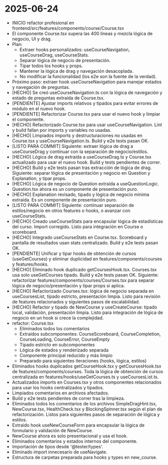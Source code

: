 # 2025-06-24

- INICIO refactor profesional en frontend/src/features/components/course/Course.tsx
- El componente Course.tsx supera las 400 líneas y mezcla lógica de negocio, UI y drag.
- Plan:
  - Extraer hooks personalizados: useCourseNavigation, useCourseDrag, useCourseStats.
  - Separar lógica de negocio de presentación.
  - Tipar todos los hooks y props.
  - Mantener la lógica de drag y navegación desacoplada.
  - No modificar la funcionalidad (los e2e son la fuente de la verdad).
- Próximo paso: extraer hook useCourseNavigation para manejar estados y navegación de preguntas.
- [HECHO] Se creó useCourseNavigation.ts con la lógica de navegación y estado de preguntas extraída de Course.tsx.
- [PENDIENTE] Ajustar imports relativos y tipados para evitar errores de módulo en el nuevo hook.
- [PENDIENTE] Refactorizar Course.tsx para usar el nuevo hook y limpiar el componente.
- [HECHO] Refactorizado Course.tsx para usar useCourseNavigation. Lint y build fallan por imports y variables no usadas.
- [HECHO] Limpiados imports y destructuraciones no usadas en Course.tsx y useCourseNavigation.ts. Build y e2e tests pasan OK.
- [LISTO PARA COMMIT] Siguiente: extraer lógica de drag a useCourseDrag y continuar con la separación de negocio/estilos.
- [HECHO] Lógica de drag extraída a useCourseDrag.ts y Course.tsx actualizado para usar el nuevo hook. Build y tests pendientes de correr.
- [HECHO] Build y e2e tests pasan tras extracción de lógica de drag. Siguiente: separar lógica de presentación y negocio en Question y Explanation, y tipar props.
- [HECHO] Lógica de negocio de Question extraída a useQuestionLogic. Question.tsx ahora es un componente de presentación puro.
- [HECHO] Explanation revisado, tipado y lógica de negocio mínima extraída. Es un componente de presentación puro.
- [LISTO PARA COMMIT] Siguiente: continuar separación de estilos/negocio en otros features o hooks, o avanzar con useCourseStats.
- [HECHO] Creado useCourseStats para encapsular lógica de estadísticas del curso. Import corregido. Listo para integración en Course o scoreboard.
- [HECHO] Integrado useCourseStats en Course.tsx. Scoreboard y pantalla de resultados usan stats centralizado. Build y e2e tests pasan OK.
- [PENDIENTE] Unificar y tipar hooks de obtención de cursos (useGetCourses) y eliminar duplicidad en features/components/courses y features/hooks.
- [HECHO] Eliminado hook duplicado getCoursesHook.tsx. Courses.tsx usa solo useGetCourses tipado. Build y e2e tests pasan OK. Siguiente: refactorizar features/components/courses/Courses.tsx para separar lógica de negocio/presentación y tipar props si aplica.
- [HECHO] Refactorizado Courses.tsx: lógica de negocio separada en useCoursesList, tipado estricto, presentación limpia. Listo para revisión de features relacionados y siguientes pasos de escalabilidad.
- [HECHO] Refactor y tipado de NewCourse y useCreateCourse: tipado local, validación, presentación limpia. Listo para integración de lógica de negocio en un hook si crece la complejidad.
- refactor: Course.tsx
  - Eliminados todos los comentarios
  - Extraídos subcomponentes: CourseScoreboard, CourseCompletion, CourseLoading, CourseError, CourseEmpty
  - Tipado estricto en subcomponentes
  - Lógica de estados y renderizado separada
  - Componente principal reducido y más limpio
  - Preparado para siguientes iteraciones (hooks, lógica, estilos)
- Eliminados hooks duplicados getCourseHook.tsx y getCoursesHook.tsx de features/components/courses. Toda la lógica de obtención de cursos centralizada en features/hooks/useGetCourses.ts y useCoursesList.ts.
- Actualizados imports en Courses.tsx y otros componentes relacionados para usar los hooks centralizados y tipados.
- Limpiados comentarios en archivos afectados.
- Build y e2e tests pendientes de correr tras la limpieza.
- Eliminados todos los comentarios de los archivos SimpleDragHint.tsx, NewCourse.tsx, HealthCheck.tsx y BlockingSpinner.tsx según el plan de refactorización. Listos para siguientes pasos de separación de lógica y estilos.
- Extraído hook useNewCourseForm para encapsular la lógica de formulario y validación de NewCourse.
- NewCourse ahora es solo presentacional y usa el hook.
- Eliminados comentarios y estados internos del componente.
- Importación de tipos desde '@tester/types'.
- Eliminado import innecesario de useNavigate.
- Estructura de carpetas preparada para hooks y types en new_course.
